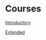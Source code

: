 # Courses

[Introductory](/Courses/01-Introductory/README.md)

[Extended](/Courses/02-Extended/README.md)

